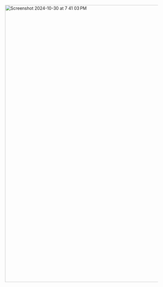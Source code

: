 <img width="913" alt="Screenshot 2024-10-30 at 7 41 03 PM" src="https://github.com/user-attachments/assets/0dfe6c27-7bd9-4cf2-a26f-28752c1ac5e4">
